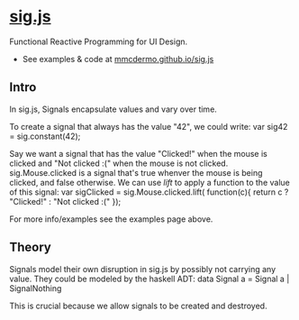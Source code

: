 [sig.js](mmcdermo.github.io/sig.js)
======
Functional Reactive Programming for UI Design. 
* See examples & code at [mmcdermo.github.io/sig.js](mmcdermo.github.io/sig.js)

Intro
-----
In sig.js, Signals encapsulate values and vary over time. 

To create a signal that always has the value "42", we could write:
    var sig42 = sig.constant(42);

Say we want a signal that has the value "Clicked!" when the mouse is clicked and "Not clicked :(" when the mouse is not clicked. sig.Mouse.clicked is a signal that's true whenver the mouse is being clicked, and false otherwise. We can use *lift* to apply a function to the value of this signal: 
    var sigClicked = sig.Mouse.clicked.lift(
        function(c){ return c ? "Clicked!" : "Not clicked :(" });

For more info/examples see the examples page above. 

Theory
------
Signals model their own disruption in sig.js by possibly not carrying any value. They could be modeled by the haskell ADT:
    data Signal a = Signal a | SignalNothing

This is crucial because we allow signals to be created and destroyed.
